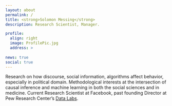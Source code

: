 ```yaml
---
layout: about
permalink: /
title: <strong>Solomon Messing</strong>
description: Research Scientist, Manager.

profile:
  align: right
  image: ProfilePic.jpg
  address: >
    
news: true
social: true
---
```


Research on how discourse, social information, algorithms affect behavior, especially in political domain. Methodological interests at the intersection of causal inference and machine learning in both the social sciences and in medicine. Current Research Scientist at Facebook, past founding Director at Pew Research Center’s [Data Labs](http://www.pewresearch.org/fact-tank/2017/02/23/qa-with-solomon-messing-of-pew-research-centers-data-labs/). 

